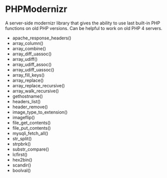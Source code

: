 PHPModernizr
============

A server-side modernizr library that gives the ability to use last built-in PHP functions on old PHP versions.
Can be helpful to work on old PHP 4 servers.

- apache_response_headers()
- array_column()
- array_combine()
- array_diff_uassoc()
- array_udiff()
- array_udiff_assoc()
- array_udiff_uassoc()
- array_fill_keys()
- array_replace()
- array_replace_recursive()
- array_walk_recursive()
- gethostname()
- headers_list()
- header_remove()
- image_type_to_extension()
- imageflip()
- file_get_contents()
- file_put_contents()
- mysqli_fetch_all()
- str_split()
- strpbrk()
- substr_compare()
- lcfirst()
- hex2bin()
- scandir()
- boolval()
